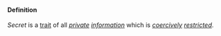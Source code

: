 #### Definition

*Secret* is a [trait](https://github.com/gcassel/Modular-Organization-Terminology/blob/master/terms/trait.md) of all *[private](https://github.com/gcassel/Modular-Organization-Terminology/blob/master/terms/private.md) [information](https://github.com/gcassel/Modular-Organization-Terminology/blob/master/terms/information.md)* which is *[coercively](https://github.com/gcassel/Modular-Organization-Terminology/blob/master/terms/coerce.md) [restricted](https://github.com/gcassel/Modular-Organization-Terminology/blob/master/terms/restrict.md)*.
